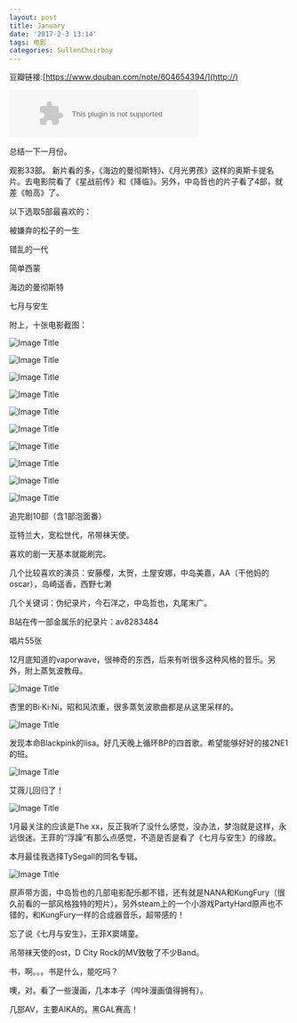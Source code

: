 ```yaml
---
layout: post
title: January
date: '2017-2-3 13:14'
tags: 电影
categories: SullenChoirboy
---
```

豆瓣链接:[https://www.douban.com/note/604654394/](http://)

<embed src="//music.163.com/style/swf/widget.swf?sid=4930071&type=2&auto=1&width=320&height=66" width="340" height="86"  allowNetworking="all"></embed>

总结一下一月份。

观影33部。
新片看的多，《海边的曼彻斯特》、《月光男孩》这样的奥斯卡提名片。去电影院看了《星战前传》和《降临》。另外，中岛哲也的片子看了4部，就差《帕高》了。

以下选取5部最喜欢的：  

被嫌弃的松子的一生

错乱的一代

简单西蒙

海边的曼彻斯特

七月与安生

附上，十张电影截图：

![Image Title](https://www.tuchuang001.com/images/2017/02/03/p2409658634.jpg)

![Image Title](https://www.tuchuang001.com/images/2017/02/03/p2410176224.jpg)

![Image Title](https://www.tuchuang001.com/images/2017/02/03/p2411279549.jpg)

![Image Title](https://www.tuchuang001.com/images/2017/02/03/p2412304099.jpg)

![Image Title](https://www.tuchuang001.com/images/2017/02/03/p2413160442.jpg)

![Image Title](https://www.tuchuang001.com/images/2017/02/03/p2413351789.jpg)

![Image Title](https://www.tuchuang001.com/images/2017/02/03/p2413770942.jpg)

![Image Title](https://www.tuchuang001.com/images/2017/02/03/p2414580308.jpg)

![Image Title](https://www.tuchuang001.com/images/2017/02/03/p2417965907.jpg)

![Image Title](https://www.tuchuang001.com/images/2017/02/03/p2413349917.jpg)

追完剧10部（含1部泡面番）

亚特兰大，宽松世代，吊带袜天使。

喜欢的剧一天基本就能刷完。

几个比较喜欢的演员：安藤樱，太贺，土屋安娜，中岛美嘉，AA（干他妈的oscar），岛崎遥香，西野七濑

几个关键词：伪纪录片，今石洋之，中岛哲也，丸尾末广。

B站在传一部金属乐的纪录片：av8283484

唱片55张

12月底知道的vaporwave，很神奇的东西，后来有听很多这种风格的音乐。另外，附上蒸気波教母。

![Image Title](https://www.tuchuang001.com/images/2017/02/03/p40410763.jpg)

杏里的Bi·Ki·Ni，昭和风浓重，很多蒸気波歌曲都是从这里采样的。

![Image Title](https://www.tuchuang001.com/images/2017/02/03/p40411080.jpg)

发现本命Blackpink的lisa。好几天晚上循环BP的四首歌。希望能够好好的接2NE1的班。

![Image Title](https://www.tuchuang001.com/images/2017/02/03/p40410762.jpg)

艾薇儿回归了！

![Image Title](https://www.tuchuang001.com/images/2017/02/03/p40411091.jpg)

1月最关注的应该是The xx，反正我听了没什么感觉，没办法，梦泡就是这样，永远很迷。王菲的“浮躁”有那么点感觉，不造是否是看了《七月与安生》的缘故。

本月最佳我选择TySegall的同名专辑。

![Image Title](https://www.tuchuang001.com/images/2017/02/03/p40410761.jpg)

原声带方面，中岛哲也的几部电影配乐都不错，还有就是NANA和KungFury（很久前看的一部风格独特的短片）。另外steam上的一个小游戏PartyHard原声也不错的，和KungFury一样的合成器音乐，超带感的！

忘了说《七月与安生》，王菲X窦靖童。

吊带袜天使的ost，D City Rock的MV致敬了不少Band。

书，啊。。。书是什么，能吃吗？

噢，对。看了一些漫画，几本本子（哔咔漫画值得拥有）。

几部AV，主要AIKA的。黑GAL赛高！
